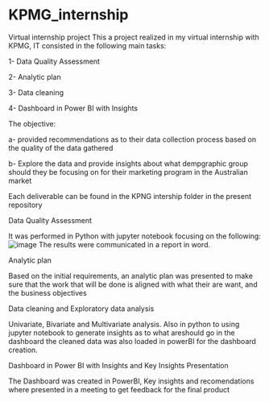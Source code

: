# KPMG_internship
Virtual internship project
This a project realized in my virtual internship with KPMG, IT consisted in the following main tasks:

1- Data Quality Assessment

2- Analytic plan 

3- Data cleaning

4- Dashboard in Power BI with Insights

The objective:

a- provided recommendations as to their data collection process based on the quality of the data gathered

b- Explore the data and provide insights about what dempgraphic group should they be focusing on for their marketing program in the Australian market


Each deliverable can be found in the KPNG intership folder in the present repository



Data Quality Assessment

It was performed in Python with jupyter notebook focusing on the following:
![image](https://github.com/yvens94/KPMG_internship/assets/68969793/190e6e76-fef9-4f11-8214-c000d63f5b86)
The results were communicated in a report in word.

Analytic plan 

Based on the initial requirements, an analytic plan was presented to make sure that the work that will be done is
aligned with what their are want, and the business objectives

Data cleaning and Exploratory data analysis

Univariate, Bivariate and Multivariate analysis. Also in python to using jupyter notebook to generate insights as to what areshould go in the dashboard
the cleaned data was also loaded in powerBI for the dashboard creation.

Dashboard in Power BI with Insights and Key Insights Presentation

The Dashboard was created in PowerBI, Key insights and recomendations where presented in a meeting to get feedback for the final product
